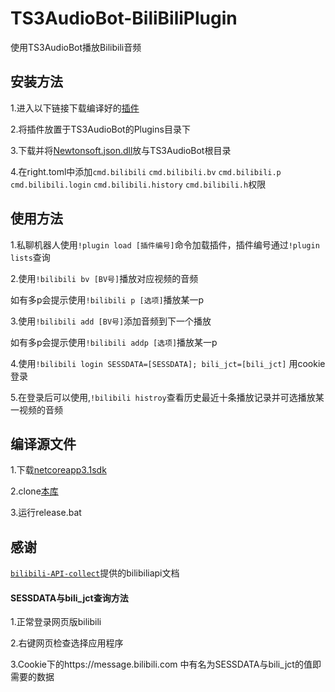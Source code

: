 # TS3AudioBot-BiliBiliPlugin

使用TS3AudioBot播放Bilibili音频



## 安装方法

1.进入以下链接下载编译好的[插件](https://github.com/xxmod/TS3AudioBot-BiliBiliPlugin/blob/main/bin/Release/netcoreapp3.1/BilibiliPlugin.dll)

2.将插件放置于TS3AudioBot的Plugins目录下

3.下载并将[Newtonsoft.json.dll](https://github.com/xxmod/TS3AudioBot-BiliBiliPlugin/raw/refs/heads/main/bin/Release/netcoreapp3.1/Newtonsoft.Json.dll)放与TS3AudioBot根目录

4.在right.toml中添加`cmd.bilibili` `cmd.bilibili.bv` `cmd.bilibili.p` `cmd.bilibili.login` `cmd.bilibili.history` `cmd.bilibili.h`权限



## 使用方法

1.私聊机器人使用`!plugin load [插件编号]`命令加载插件，插件编号通过`!plugin lists`查询

2.使用`!bilibili bv [BV号]`播放对应视频的音频

如有多p会提示使用`!bilibili p [选项]`播放某一p

3.使用`!bilibili add [BV号]`添加音频到下一个播放

如有多p会提示使用`!bilibili addp [选项]`播放某一p

4.使用`!bilibili login SESSDATA=[SESSDATA]; bili_jct=[bili_jct]` 用cookie登录

5.在登录后可以使用,`!bilibili histroy`查看历史最近十条播放记录并可选播放某一视频的音频



## 编译源文件

1.下载[netcoreapp3.1sdk](https://dotnet.microsoft.com/zh-cn/download/dotnet/thank-you/sdk-3.1.426-windows-x64-installer)

2.clone[本库](https://github.com/xxmod/TS3AudioBot-BiliBiliPlugin/archive/refs/heads/main.zip)

3.运行release.bat



## 感谢

[`bilibili-API-collect`](https://github.com/SocialSisterYi/bilibili-API-collect)提供的bilibiliapi文档





#### SESSDATA与bili_jct查询方法

1.正常登录网页版bilibili

2.右键网页检查选择应用程序

3.Cookie下的https://message.bilibili.com 中有名为SESSDATA与bili_jct的值即需要的数据

